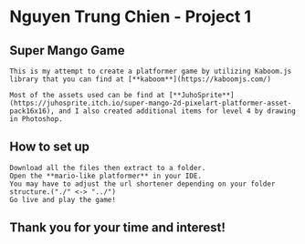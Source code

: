 # Nguyen Trung Chien - Project 1
## Super Mango Game

    This is my attempt to create a platformer game by utilizing Kaboom.js library that you can find at [**kaboom**](https://kaboomjs.com/)

    Most of the assets used can be find at [**JuhoSprite**](https://juhosprite.itch.io/super-mango-2d-pixelart-platformer-asset-pack16x16), and I also created additional items for level 4 by drawing in Photoshop.

## How to set up

    Download all the files then extract to a folder.
    Open the **mario-like platformer** in your IDE.
    You may have to adjust the url shortener depending on your folder structure.("./" <-> "../")
    Go live and play the game!

## Thank you for your time and interest!
